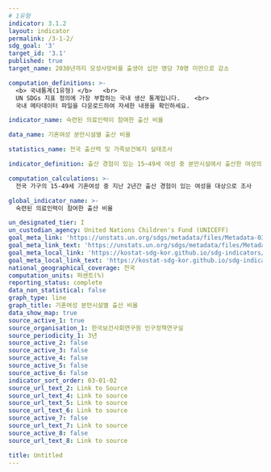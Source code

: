 ```yaml
---
# 1유형 
indicator: 3.1.2
layout: indicator
permalink: /3-1-2/
sdg_goal: '3'
target_id: '3.1'
published: true
target_name: 2030년까지 모성사망비를 출생아 십만 명당 70명 미만으로 감소

computation_definitions: >-
  <b> 국내통계(1유형) </b>   <br>
  UN SDGs 지표 정의에 가장 부합하는 국내 생산 통계입니다.    <br>
  국내 메타데이터 파일을 다운로드하여 자세한 내용을 확인하세요.

indicator_name: 숙련된 의료인력이 참여한 출산 비율

data_name: 기혼여성 분만시설별 출산 비율

statistics_name: 전국 출산력 및 가족보건복지 실태조사

indicator_definition: 출산 경험이 있는 15~49세 여성 중 분만시설에서 출산한 여성의 비율

computation_calculations: >-
  전국 가구의 15-49세 기혼여성 중 지난 2년간 출산 경험이 있는 여성을 대상으로 조사

global_indicator_name: >-
  숙련된 의료인력이 참여한 출산 비율

un_designated_tier: I
un_custodian_agency: United Nations Children's Fund (UNICEFF)
goal_meta_link: 'https://unstats.un.org/sdgs/metadata/files/Metadata-03-01-02.pdf'
goal_meta_link_text: 'https://unstats.un.org/sdgs/metadata/files/Metadata-03-01-02.pdf'
goal_meta_local_link: 'https://kostat-sdg-kor.github.io/sdg-indicators/public/data/Metadata-03-01-02_KOR.pdf'
goal_meta_local_link_text: 'https://kostat-sdg-kor.github.io/sdg-indicators/public/data/Metadata-03-01-02_KOR.pdf'
national_geographical_coverage: 전국
computation_units: 퍼센트(%)
reporting_status: complete
data_non_statistical: false
graph_type: line
graph_title: 기혼여성 분만시설별 출산 비율
data_show_map: true
source_active_1: true
source_organisation_1: 한국보건사회연구원 인구정책연구실
source_periodicity_1: 3년
source_active_2: false
source_active_3: false
source_active_4: false
source_active_5: false
source_active_6: false
indicator_sort_order: 03-01-02
source_url_text_2: Link to Source
source_url_text_4: Link to source
source_url_text_5: Link to source
source_url_text_6: Link to source
source_active_7: false
source_url_text_7: Link to source
source_active_8: false
source_url_text_8: Link to source

title: Untitled
---
```


